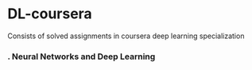 # DL-coursera
Consists of solved assignments in coursera deep learning specialization

### . Neural Networks and Deep Learning

